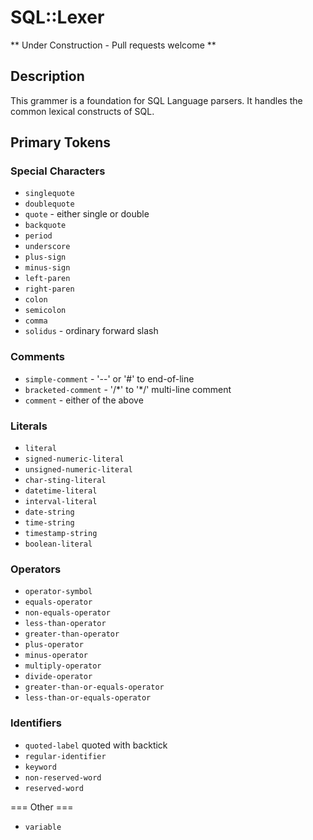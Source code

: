 # SQL::Lexer #

** Under Construction - Pull requests welcome **

## Description ##

This grammer is a foundation for SQL Language parsers. It handles the common
lexical constructs of SQL.

## Primary Tokens ##

### Special Characters ###

* `singlequote`
* `doublequote`
* `quote` - either single or double
* `backquote`
* `period`
* `underscore`
* `plus-sign`
* `minus-sign`
* `left-paren`
* `right-paren`
* `colon`
* `semicolon`
* `comma`
* `solidus` - ordinary forward slash

### Comments ###

* `simple-comment` - '--' or '#' to end-of-line
* `bracketed-comment` - '/\*' to '\*/' multi-line comment
* `comment` - either of the above

### Literals ###

* `literal`
* `signed-numeric-literal`
* `unsigned-numeric-literal`
* `char-sting-literal`
* `datetime-literal`
* `interval-literal`
* `date-string`
* `time-string`
* `timestamp-string`
* `boolean-literal`

### Operators ###

* `operator-symbol`
* `equals-operator`
* `non-equals-operator`
* `less-than-operator`
* `greater-than-operator`
* `plus-operator`
* `minus-operator`
* `multiply-operator`
* `divide-operator`
* `greater-than-or-equals-operator`
* `less-than-or-equals-operator`

### Identifiers ###

* `quoted-label` quoted with backtick
* `regular-identifier`
* `keyword`
* `non-reserved-word`
* `reserved-word`

=== Other ===

* `variable`
